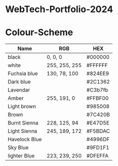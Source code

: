 # WebTech-Portfolio-2024

# Colour-Scheme
| Name        | RGB            | HEX      |
|-------------|----------------|----------|
| black       | 0, 0, 0        | #000000  |
| white       | 255, 255, 255  | #FFFFFF  |
| Fuchsia blue| 130, 78,  100  | #824EE9  |
| Dark blue   |                | #2C1362  |
| Lavendar    |                | #C3b7fb  |
| Amber       | 255, 191, 0    | #FFBF00  |
| Light brown |                | #985008  |
| Brown       |                | #7C420B  |
| Burnt Sienna| 228, 125, 94   | #E47D5E  |
| Light Sienna| 245, 189, 172  | #F5BDAC  |
|Havelock Blue|                | #4996DF  |
| Sky Blue    |                | #9FD1F1  |
| lighter Blue|  223, 239, 250 | #DFEFFA  |
